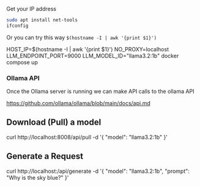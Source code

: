 Get your IP address
```sh
sudo apt install net-tools
ifconfig
```

Or you can try this way `$(hostname -I | awk '{print $1}')`

HOST_IP=$(hostname -I | awk '{print $1}') NO_PROXY=localhost LLM_ENDPOINT_PORT=9000 LLM_MODEL_ID="llama3.2:1b" docker compose up


### Ollama API

Once the Ollama server is running we can make API calls to the ollama API

https://github.com/ollama/ollama/blob/main/docs/api.md


## Download (Pull) a model

curl http://localhost:8008/api/pull -d '{
  "model": "llama3.2:1b"
}'

## Generate a Request

curl http://localhost:/api/generate -d '{
  "model": "llama3.2:1b",
  "prompt": "Why is the sky blue?"
}'
